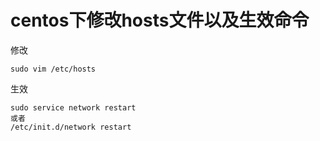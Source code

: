 # centos下修改hosts文件以及生效命令

修改

```
sudo vim /etc/hosts
```

 

生效

```
sudo service network restart
或者
/etc/init.d/network restart
```

